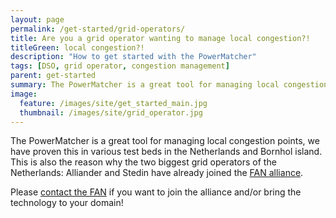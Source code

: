 ```yaml
---
layout: page
permalink: /get-started/grid-operators/
title: Are you a grid operator wanting to manage local congestion?!
titleGreen: local congestion?!
description: "How to get started with the PowerMatcher"
tags: [DSO, grid operator, congestion management]
parent: get-started
summary: The PowerMatcher is a great tool for managing local congestion points.
image:
  feature: /images/site/get_started_main.jpg
  thumbnail: /images/site/grid_operator.jpg
---
```


The PowerMatcher is a great tool for managing local congestion points, we have proven this in various test beds in the Netherlands and Bornhol island. This is also the reason why the two biggest grid operators of the Netherlands: Alliander and Stedin have already joined the [FAN alliance](http://www.flexiblepower.org).

Please [contact the FAN](http://www.flexiblepower.org/contact/) if you want to join the alliance and/or bring the technology to your domain!
